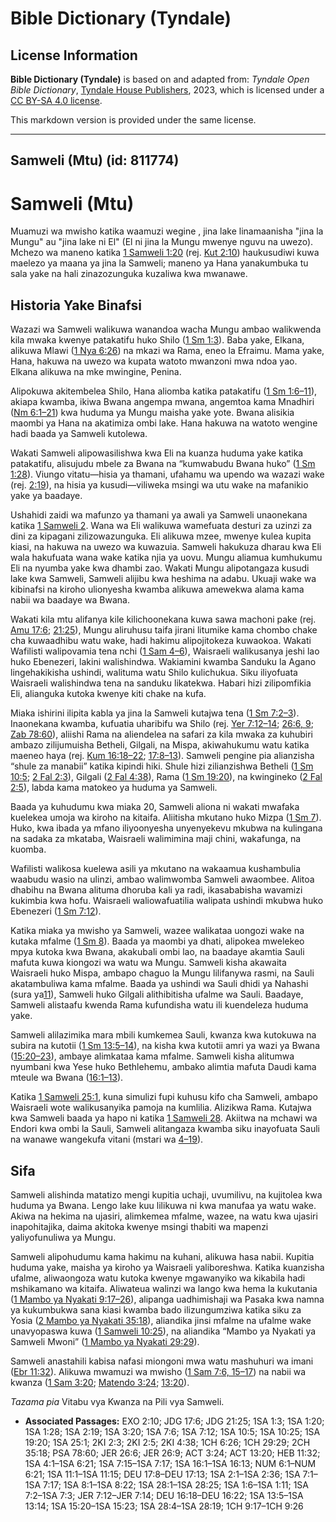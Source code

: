 # Bible Dictionary (Tyndale)

## License Information

**Bible Dictionary (Tyndale)** is based on and adapted from: _Tyndale Open Bible Dictionary_, [Tyndale House Publishers](https://tyndaleopenresources.com/), 2023, which is licensed under a [CC BY-SA 4.0 license](https://creativecommons.org/licenses/by-sa/4.0/legalcode.en).

This markdown version is provided under the same license.



--------------------------------

## Samweli (Mtu) (id: 811774)

Samweli (Mtu)
=============

Muamuzi wa mwisho katika waamuzi wegine , jina lake linamaanisha "jina la Mungu" au "jina lake ni El" (El ni jina la Mungu mwenye nguvu na uwezo). Mchezo wa maneno katika [1 Samweli 1:20](https://ref.ly/1Sam1:20) (rej. [Kut 2:10](https://ref.ly/Exod2:10)) haukusudiwi kuwa maelezo ya maana ya jina la Samweli; maneno ya Hana yanakumbuka tu sala yake na hali zinazozunguka kuzaliwa kwa mwanawe.

Historia Yake Binafsi
---------------------

Wazazi wa Samweli walikuwa wanandoa wacha Mungu ambao walikwenda kila mwaka kwenye patakatifu huko Shilo ([1 Sm 1:3](https://ref.ly/1Sam1:3)). Baba yake, Elkana, alikuwa Mlawi ([1 Nya 6:26](https://ref.ly/1Chr6:26)) na mkazi wa Rama, eneo la Efraimu. Mama yake, Hana, hakuwa na uwezo wa kupata watoto mwanzoni mwa ndoa yao. Elkana alikuwa na mke mwingine, Penina.

Alipokuwa akitembelea Shilo, Hana aliomba katika patakatifu ([1 Sm 1:6–11](https://ref.ly/1Sam1:6-1Sam1:11)), akiapa kwamba, ikiwa Bwana angempa mwana, angemtoa kama Mnadhiri ([Nm 6:1–21](https://ref.ly/Num6:1-Num6:21)) kwa huduma ya Mungu maisha yake yote. Bwana alisikia maombi ya Hana na akatimiza ombi lake. Hana hakuwa na watoto wengine hadi baada ya Samweli kutolewa.

Wakati Samweli alipowasilishwa kwa Eli na kuanza huduma yake katika patakatifu, alisujudu mbele za Bwana na “kumwabudu Bwana huko” ([1 Sm 1:28](https://ref.ly/1Sam1:28)). Viungo vitatu—hisia ya thamani, ufahamu wa upendo wa wazazi wake (rej. [2:19](https://ref.ly/1Sam2:19)), na hisia ya kusudi—viliweka msingi wa utu wake na mafanikio yake ya baadaye.

Ushahidi zaidi wa mafunzo ya thamani ya awali ya Samweli unaonekana katika [1 Samweli 2](https://ref.ly/1Sam2:1-1Sam2:36). Wana wa Eli walikuwa wamefuata desturi za uzinzi za dini za kipagani zilizowazunguka. Eli alikuwa mzee, mwenye kulea kupita kiasi, na hakuwa na uwezo wa kuwazuia. Samweli hakukuza dharau kwa Eli wala hakufuata wana wake katika njia ya uovu. Mungu aliamua kumhukumu Eli na nyumba yake kwa dhambi zao. Wakati Mungu alipotangaza kusudi lake kwa Samweli, Samweli alijibu kwa heshima na adabu. Ukuaji wake wa kibinafsi na kiroho ulionyesha kwamba alikuwa amewekwa alama kama nabii wa baadaye wa Bwana.

Wakati kila mtu alifanya kile kilichoonekana kuwa sawa machoni pake (rej. [Amu 17:6](https://ref.ly/Judg17:6); [21:25](https://ref.ly/Judg21:25)), Mungu aliruhusu taifa jirani litumike kama chombo chake cha kuwaadhibu watu wake, hadi hakimu alipojitokeza kuwaokoa. Wakati Wafilisti walipovamia tena nchi ([1 Sam 4–6](https://ref.ly/1Sam4:1-1Sam6:21)), Waisraeli walikusanya jeshi lao huko Ebenezeri, lakini walishindwa. Wakiamini kwamba Sanduku la Agano lingehakikisha ushindi, walituma watu Shilo kulichukua. Siku iliyofuata Waisraeli walishindwa tena na sanduku likatekwa. Habari hizi zilipomfikia Eli, alianguka kutoka kwenye kiti chake na kufa.

Miaka ishirini ilipita kabla ya jina la Samweli kutajwa tena ([1 Sm 7:2–3](https://ref.ly/1Sam7:2-1Sam7:3)). Inaonekana kwamba, kufuatia uharibifu wa Shilo (rej. [Yer 7:12–14](https://ref.ly/Jer7:12-Jer7:14); [26:6, 9](https://ref.ly/Jer26:6,Jer26:9); [Zab 78:60](https://ref.ly/Ps78:60)), aliishi Rama na aliendelea na safari za kila mwaka za kuhubiri ambazo zilijumuisha Betheli, Gilgali, na Mispa, akiwahukumu watu katika maeneo haya (rej. [Kum 16:18–22](https://ref.ly/Deut16:18-Deut16:22); [17:8–13](https://ref.ly/Deut17:8-Deut17:13)). Samweli pengine pia alianzisha “shule za manabii” katika kipindi hiki. Shule hizi zilianzishwa Betheli ([1 Sm 10:5](https://ref.ly/1Sam10:5); [2 Fal 2:3](https://ref.ly/2Kgs2:3)), Gilgali ([2 Fal 4:38](https://ref.ly/2Kgs4:38)), Rama ([1 Sm 19:20](https://ref.ly/1Sam19:20)), na kwingineko ([2 Fal 2:5](https://ref.ly/2Kgs2:5)), labda kama matokeo ya huduma ya Samweli.

Baada ya kuhudumu kwa miaka 20, Samweli aliona ni wakati mwafaka kuelekea umoja wa kiroho na kitaifa. Aliitisha mkutano huko Mizpa ([1 Sm 7](https://ref.ly/1Sam7:1-1Sam7:17)). Huko, kwa ibada ya mfano iliyoonyesha unyenyekevu mkubwa na kulingana na sadaka za mkataba, Waisraeli walimimina maji chini, wakafunga, na kuomba.

Wafilisti walikosa kuelewa asili ya mkutano na wakaamua kushambulia waabudu wasio na ulinzi, ambao walimwomba Samweli awaombee. Alitoa dhabihu na Bwana alituma dhoruba kali ya radi, ikasababisha wavamizi kukimbia kwa hofu. Waisraeli waliowafuatilia walipata ushindi mkubwa huko Ebenezeri ([1 Sm 7:12](https://ref.ly/1Sam7:12)).

Katika miaka ya mwisho ya Samweli, wazee walikataa uongozi wake na kutaka mfalme ([1 Sm 8](https://ref.ly/1Sam8:1-1Sam8:22)). Baada ya maombi ya dhati, alipokea mwelekeo mpya kutoka kwa Bwana, akakubali ombi lao, na baadaye akamtia Sauli mafuta kuwa kiongozi wa watu wa Mungu. Samweli kisha akawaita Waisraeli huko Mispa, ambapo chaguo la Mungu lilifanywa rasmi, na Sauli akatambuliwa kama mfalme. Baada ya ushindi wa Sauli dhidi ya Nahashi (sura ya[11](https://ref.ly/1Sam11:1-1Sam11:15)), Samweli huko Gilgali alithibitisha ufalme wa Sauli. Baadaye, Samweli alistaafu kwenda Rama kufundisha watu ili kuendeleza huduma yake.

Samweli alilazimika mara mbili kumkemea Sauli, kwanza kwa kutokuwa na subira na kutotii ([1 Sm 13:5–14](https://ref.ly/1Sam13:5-1Sam13:14)), na kisha kwa kutotii amri ya wazi ya Bwana ([15:20–23](https://ref.ly/1Sam15:20-1Sam15:23)), ambaye alimkataa kama mfalme. Samweli kisha alitumwa nyumbani kwa Yese huko Bethlehemu, ambako alimtia mafuta Daudi kama mteule wa Bwana ([16:1–13](https://ref.ly/1Sam16:1-1Sam16:13)).

Katika [1 Samweli 25:1](https://ref.ly/1Sam25:1), kuna simulizi fupi kuhusu kifo cha Samweli, ambapo Waisraeli wote walikusanyika pamoja na kumlilia. Alizikwa Rama. Kutajwa kwa Samweli baada ya hapo ni katika [1 Samweli 28](https://ref.ly/1Sam28:1-1Sam28:25). Akiitwa na mchawi wa Endori kwa ombi la Sauli, Samweli alitangaza kwamba siku inayofuata Sauli na wanawe wangekufa vitani (mstari wa [4–19](https://ref.ly/1Sam28:4-1Sam28:19)).

Sifa
----

Samweli alishinda matatizo mengi kupitia uchaji, uvumilivu, na kujitolea kwa huduma ya Bwana. Lengo lake kuu lilikuwa ni kwa manufaa ya watu wake. Akiwa na hekima na ujasiri, alimkemea mfalme, wazee, na watu kwa ujasiri inapohitajika, daima akitoka kwenye msingi thabiti wa mapenzi yaliyofunuliwa ya Mungu.

Samweli alipohudumu kama hakimu na kuhani, alikuwa hasa nabii. Kupitia huduma yake, maisha ya kiroho ya Waisraeli yaliboreshwa. Katika kuanzisha ufalme, aliwaongoza watu kutoka kwenye mgawanyiko wa kikabila hadi mshikamano wa kitaifa. Aliwateua walinzi wa lango kwa hema la kukutania ([1 Mambo ya Nyakati 9:17–26](https://ref.ly/1Chr9:17-1Chr9:26)), alipanga uadhimishaji wa Pasaka kwa namna ya kukumbukwa sana kiasi kwamba bado ilizungumziwa katika siku za Yosia ([2 Mambo ya Nyakati 35:18](https://ref.ly/2Chr35:18)), aliandika jinsi mfalme na ufalme wake unavyopaswa kuwa ([1 Samweli 10:25](https://ref.ly/1Sam10:25)), na aliandika “Mambo ya Nyakati ya Samweli Mwoni” ([1 Mambo ya Nyakati 29:29](https://ref.ly/1Chr29:29)).

Samweli anastahili kabisa nafasi miongoni mwa watu mashuhuri wa imani ([Ebr 11:32](https://ref.ly/Heb11:32)). Alikuwa mwamuzi wa mwisho ([1 Sam 7:6, 15–17](https://ref.ly/1Sam7:6,1Sam7:15-1Sam7:17)) na nabii wa kwanza ([1 Sam 3:20](https://ref.ly/1Sam3:20); [Matendo 3:24](https://ref.ly/Acts3:24); [13:20](https://ref.ly/Acts13:20)).

*Tazama pia* Vitabu vya Kwanza na Pili vya Samweli.

* **Associated Passages:** EXO 2:10; JDG 17:6; JDG 21:25; 1SA 1:3; 1SA 1:20; 1SA 1:28; 1SA 2:19; 1SA 3:20; 1SA 7:6; 1SA 7:12; 1SA 10:5; 1SA 10:25; 1SA 19:20; 1SA 25:1; 2KI 2:3; 2KI 2:5; 2KI 4:38; 1CH 6:26; 1CH 29:29; 2CH 35:18; PSA 78:60; JER 26:6; JER 26:9; ACT 3:24; ACT 13:20; HEB 11:32; 1SA 4:1–1SA 6:21; 1SA 7:15–1SA 7:17; 1SA 16:1–1SA 16:13; NUM 6:1–NUM 6:21; 1SA 11:1–1SA 11:15; DEU 17:8–DEU 17:13; 1SA 2:1–1SA 2:36; 1SA 7:1–1SA 7:17; 1SA 8:1–1SA 8:22; 1SA 28:1–1SA 28:25; 1SA 1:6–1SA 1:11; 1SA 7:2–1SA 7:3; JER 7:12–JER 7:14; DEU 16:18–DEU 16:22; 1SA 13:5–1SA 13:14; 1SA 15:20–1SA 15:23; 1SA 28:4–1SA 28:19; 1CH 9:17–1CH 9:26

